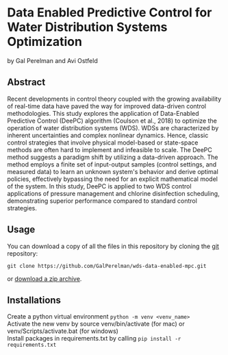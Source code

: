 # Data Enabled Predictive Control for Water Distribution Systems Optimization
by Gal Perelman and Avi Ostfeld

## Abstract
Recent developments in control theory coupled with the growing availability of real-time data have paved the way for improved data-driven control methodologies. This study explores the application of Data-Enabled Predictive Control (DeePC) algorithm (Coulson et al., 2018) to optimize the operation of water distribution systems (WDS). WDSs are characterized by inherent uncertainties and complex nonlinear dynamics. Hence, classic control strategies that involve physical model-based or state-space methods are often hard to implement and infeasible to scale. The DeePC method suggests a paradigm shift by utilizing a data-driven approach. The method employs a finite set of input-output samples (control settings, and measured data) to learn an unknown system's behavior and derive optimal policies, effectively bypassing the need for an explicit mathematical model of the system. In this study, DeePC is applied to two WDS control applications of pressure management and chlorine disinfection scheduling, demonstrating superior performance compared to standard control strategies.

## Usage
You can download a copy of all the files in this repository by cloning the
[git](https://git-scm.com/) repository:

    git clone https://github.com/GalPerelman/wds-data-enabled-mpc.git

or [download a zip archive](https://github.com/GalPerelman/wds-data-enabled-mpc/archive/master.zip).

## Installations
Create a python virtual environment `python -m venv <venv_name>`<br>
Activate the new venv by source venv/bin/activate (for mac) or venv/Scripts/activate.bat (for windows)<br>
Install packages in requirements.txt by calling  `pip install -r requirements.txt`